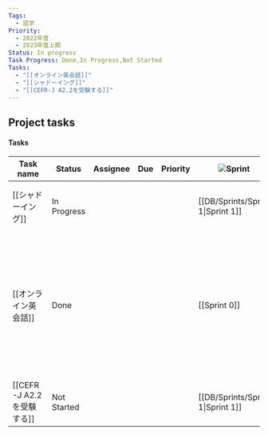 ```yaml
---
Tags:
  - 語学
Priority:
  - 2022年度
  - 2023年度上期
Status: In progress
Task Progress: Done,In Progress,Not Started
Tasks:
  - "[[オンライン英会話]]"
  - "[[シャドーイング]]"
  - "[[CEFR-J A2.2を受験する]]"
---
```

## Project tasks

#### Tasks

|Task name|Status|Assignee|Due|Priority|![](https://www.notion.so/icons/run_gray.svg)Sprint|Summary|
|---|---|---|---|---|---|---|
|[[シャドーイング]]|In Progress||||[[DB/Sprints/Sprint 1\|Sprint 1]]|シャドーイングは進行中です。|
|[[オンライン英会話]]|Done||||[[Sprint 0]]|オンライン英会話を4ヶ月実践したが、語彙力と聞き取り力が足りないため、シャドーイングに変更した。|
|[[CEFR-J A2.2を受験する]]|Not Started||||[[DB/Sprints/Sprint 1\|Sprint 1]]|No content|
